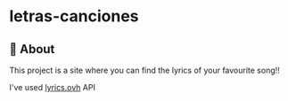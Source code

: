 # letras-canciones

## 🤔 About

This project is a site where you can find the lyrics of your favourite song!!

I've used [lyrics.ovh](https://lyricsovh.docs.apiary.io/#reference/0/lyrics-of-a-song/search) API
